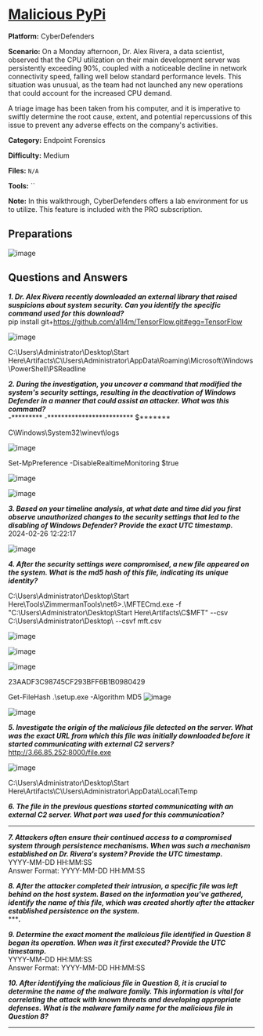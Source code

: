 # <a href="https://cyberdefenders.org/blueteam-ctf-challenges/malicious-pypi/">Malicious PyPi</a>

**Platform:** CyberDefenders

**Scenario:** On a Monday afternoon, Dr. Alex Rivera, a data scientist, observed that the CPU utilization on their main development server was persistently exceeding 90%, coupled with a noticeable decline in network connectivity speed, falling well below standard performance levels. This situation was unusual, as the team had not launched any new operations that could account for the increased CPU demand.

A triage image has been taken from his computer, and it is imperative to swiftly determine the root cause, extent, and potential repercussions of this issue to prevent any adverse effects on the company's activities.

**Category:** Endpoint Forensics

**Difficulty:** Medium

**Files:** `N/A`

**Tools:** `` 

**Note:** In this walkthrough, CyberDefenders offers a lab environment for us to utilize. This feature is included with the PRO subscription.

## **Preparations** 

![image](https://github.com/user-attachments/assets/bc3c12fb-0680-4ce0-a2e7-a1f1a28f1bac)

  
## **Questions and Answers**

***1. Dr. Alex Rivera recently downloaded an external library that raised suspicions about system security. Can you identify the specific command used for this download?***  
pip install git+https://github.com/a1l4m/TensorFlow.git#egg=TensorFlow

![image](https://github.com/user-attachments/assets/cba54d19-7ad6-458b-ac61-9c525a65b243)

C:\Users\Administrator\Desktop\Start Here\Artifacts\C\Users\Administrator\AppData\Roaming\Microsoft\Windows\PowerShell\PSReadline

***2. During the investigation, you uncover a command that modified the system's security settings, resulting in the deactivation of Windows Defender in a manner that could assist an attacker. What was this command?***  
***-************ -************************* $*******  

C\Windows\System32\winevt\logs

![image](https://github.com/user-attachments/assets/3e62fbb7-9210-4af1-97a9-4811130c0c47)

Set-MpPreference -DisableRealtimeMonitoring $true

![image](https://github.com/user-attachments/assets/ad04b017-3130-47a4-bb75-094e3d70cd75)

![image](https://github.com/user-attachments/assets/783e5676-4100-4411-8395-d032e0d92853)


***3. Based on your timeline analysis, at what date and time did you first observe unauthorized changes to the security settings that led to the disabling of Windows Defender? Provide the exact UTC timestamp.***  
2024-02-26 12:22:17

![image](https://github.com/user-attachments/assets/68b86f56-85df-4549-a7b5-305133788125)

***4. After the security settings were compromised, a new file appeared on the system. What is the md5 hash of this file, indicating its unique identity?***  

C:\Users\Administrator\Desktop\Start Here\Tools\ZimmermanTools\net6>.\MFTECmd.exe -f "C:\Users\Administrator\Desktop\Start Here\Artifacts\C\$MFT" --csv C:\Users\Administrator\Desktop\ --csvf mft.csv

![image](https://github.com/user-attachments/assets/48d0381b-8967-48bb-9fc2-ff587d1f46af)

![image](https://github.com/user-attachments/assets/907f1eef-8c7d-49d5-b560-364de3fbaa20)

![image](https://github.com/user-attachments/assets/8f04dbc2-8f40-4906-b0db-fc112902bbc9)

23AADF3C98745CF293BFF6B1B0980429

 Get-FileHash .\setup.exe -Algorithm MD5
 ![image](https://github.com/user-attachments/assets/cfb1a67f-cd50-4a2e-919c-fcd1fdac8687)

 
![image](https://github.com/user-attachments/assets/22c6bd9b-61d4-4556-97b0-80ef206a515f)


***5. Investigate the origin of the malicious file detected on the server. What was the exact URL from which this file was initially downloaded before it started communicating with external C2 servers?***  
http://3.66.85.252:8000/file.exe

![image](https://github.com/user-attachments/assets/24cafeba-00e0-4ada-a77d-fdc73607f991)

C:\Users\Administrator\Desktop\Start Here\Artifacts\C\Users\Administrator\AppData\Local\Temp

***6. The file in the previous questions started communicating with an external C2 server. What port was used for this communication?***  
****  

***7. Attackers often ensure their continued access to a compromised system through persistence mechanisms. When was such a mechanism established on Dr. Rivera's system? Provide the UTC timestamp.***  
YYYY-MM-DD HH:MM:SS  
Answer Format: YYYY-MM-DD HH:MM:SS  

***8. After the attacker completed their intrusion, a specific file was left behind on the host system. Based on the information you've gathered, identify the name of this file, which was created shortly after the attacker established persistence on the system.***  
******.***  

***9. Determine the exact moment the malicious file identified in Question 8 began its operation. When was it first executed? Provide the UTC timestamp.***  
YYYY-MM-DD HH:MM:SS  
Answer Format: YYYY-MM-DD HH:MM:SS  

***10. After identifying the malicious file in Question 8, it is crucial to determine the name of the malware family. This information is vital for correlating the attack with known threats and developing appropriate defenses. What is the malware family name for the malicious file in Question 8?***  
******
